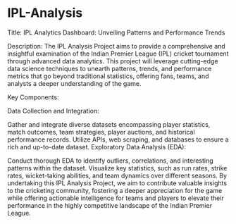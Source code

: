 # IPL-Analysis

Title: IPL Analytics Dashboard: Unveiling Patterns and Performance Trends

Description:
The IPL Analysis Project aims to provide a comprehensive and insightful examination of the Indian Premier League (IPL) cricket tournament through advanced data analytics. This project will leverage cutting-edge data science techniques to unearth patterns, trends, and performance metrics that go beyond traditional statistics, offering fans, teams, and analysts a deeper understanding of the game.

Key Components:

Data Collection and Integration:

Gather and integrate diverse datasets encompassing player statistics, match outcomes, team strategies, player auctions, and historical performance records.
Utilize APIs, web scraping, and databases to ensure a rich and up-to-date dataset.
Exploratory Data Analysis (EDA):

Conduct thorough EDA to identify outliers, correlations, and interesting patterns within the dataset.
Visualize key statistics, such as run rates, strike rates, wicket-taking abilities, and team dynamics over different seasons.
By undertaking this IPL Analysis Project, we aim to contribute valuable insights to the cricketing community, fostering a deeper appreciation for the game while offering actionable intelligence for teams and players to elevate their performance in the highly competitive landscape of the Indian Premier League.






